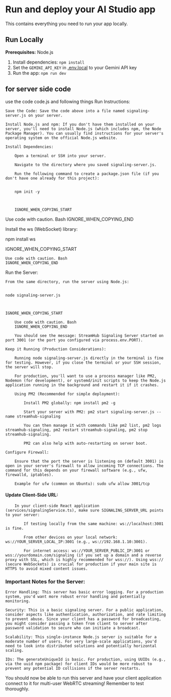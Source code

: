 # Run and deploy your AI Studio app

This contains everything you need to run your app locally.

## Run Locally

**Prerequisites:**  Node.js


1. Install dependencies:
   `npm install`
2. Set the `GEMINI_API_KEY` in [.env.local](.env.local) to your Gemini API key
3. Run the app:
   `npm run dev`


## for server side code
use the code code.js and following things 
Run Instructions:

    Save the Code: Save the code above into a file named signaling-server.js on your server.

    Install Node.js and npm: If you don't have them installed on your server, you'll need to install Node.js (which includes npm, the Node Package Manager). You can usually find instructions for your server's operating system on the official Node.js website.

    Install Dependencies:

        Open a terminal or SSH into your server.

        Navigate to the directory where you saved signaling-server.js.

        Run the following command to create a package.json file (if you don't have one already for this project):

              
        npm init -y

            

        IGNORE_WHEN_COPYING_START

Use code with caution. Bash
IGNORE_WHEN_COPYING_END

Install the ws (WebSocket) library:

      
npm install ws

    

IGNORE_WHEN_COPYING_START

    Use code with caution. Bash
    IGNORE_WHEN_COPYING_END

Run the Server:

    From the same directory, run the server using Node.js:

          
    node signaling-server.js

        

    IGNORE_WHEN_COPYING_START

        Use code with caution. Bash
        IGNORE_WHEN_COPYING_END

        You should see the message: StreamHub Signaling Server started on port 3001 (or the port you configured via process.env.PORT).

    Keep it Running (Production Considerations):

        Running node signaling-server.js directly in the terminal is fine for testing. However, if you close the terminal or your SSH session, the server will stop.

        For production, you'll want to use a process manager like PM2, Nodemon (for development), or systemd/init scripts to keep the Node.js application running in the background and restart it if it crashes.

        Using PM2 (Recommended for simple deployment):

            Install PM2 globally: npm install pm2 -g

            Start your server with PM2: pm2 start signaling-server.js --name streamhub-signaling

            You can then manage it with commands like pm2 list, pm2 logs streamhub-signaling, pm2 restart streamhub-signaling, pm2 stop streamhub-signaling.

            PM2 can also help with auto-restarting on server boot.

    Configure Firewall:

        Ensure that the port the server is listening on (default 3001) is open in your server's firewall to allow incoming TCP connections. The command for this depends on your firewall software (e.g., ufw, firewalld, iptables).

        Example for ufw (common on Ubuntu): sudo ufw allow 3001/tcp

#### Update Client-Side URL:

        In your client-side React application (services/signalingService.ts), make sure SIGNALING_SERVER_URL points to your server:

            If testing locally from the same machine: ws://localhost:3001 is fine.

            From other devices on your local network: ws://YOUR_SERVER_LOCAL_IP:3001 (e.g., ws://192.168.1.10:3001).

            For internet access: ws://YOUR_SERVER_PUBLIC_IP:3001 or wss://yourdomain.com/signaling (if you set up a domain and a reverse proxy with SSL, which is highly recommended for wss://). Using wss:// (secure WebSockets) is crucial for production if your main site is HTTPS to avoid mixed content issues.

### Important Notes for the Server:

    Error Handling: This server has basic error logging. For a production system, you'd want more robust error handling and potentially monitoring.

    Security: This is a basic signaling server. For a public application, consider aspects like authentication, authorization, and rate limiting to prevent abuse. Since your client has a password for broadcasting, you might consider passing a token from client to server after password validation to secure who can initiate a broadcast.

    Scalability: This single-instance Node.js server is suitable for a moderate number of users. For very large-scale applications, you'd need to look into distributed solutions and potentially horizontal scaling.

    IDs: The generateUniqueId is basic. For production, using UUIDs (e.g., via the uuid npm package) for client IDs would be more robust to prevent any potential ID collisions if the server restarts.

You should now be able to run this server and have your client application connect to it for multi-user WebRTC streaming! Remember to test thoroughly.